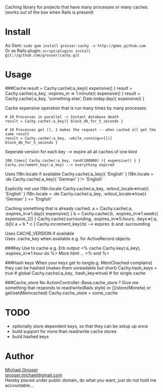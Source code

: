 Caching library for projects that have many processes or many caches.  
(works out of the box when Rails is present)

Install
=======
As Gem: ` sudo gem install grosser-cachy -s http://gems.github.com `  
Or as Rails plugin: ` script/plugins install git://github.com/grosser/cachy.git `


Usage
=====
###Cache
    result = Cachy.cache(:a_key){ expensive() }
    result = Cachy.cache(:a_key, :expires_in => 1.minute){ expensive() }
    result = Cachy.cache(:a_key, 'something else', Date.today.day){ expensive() }

Cache expensive operation that is run many times by many processes

    # 20 Processes in parallel -> Instant database death
    result = Cachy.cache(:a_key){ block_db_for_5_seconds }

    # 19 Processes get [], 1 makes the request -- when cached all get the same result
    result = Cachy.cache(:a_key, :while_running=>[]){ block_db_for_5_seconds }


Seperate version for each key --> expire all all caches of one kind

    100.times{ Cachy.cache(:a_key, rand(100000) ){ expensive() } }
    Cachy.increment_key(:a_key) --> everything expired


Uses I18n.locale if available
    Cachy.cache(:a_key){ 'English' }
    I18n.locale = :de
    Cachy.cache(:a_key){ 'German' } != 'English'

Explicitly not use I18n.locale
    Cachy.cache(:a_key, :witout_locale=>true){ 'English' }
    I18n.locale = :de
    Cachy.cache(:a_key, :witout_locale=>true){ 'German' } == 'English'

Caching something that is already cached.
    a = Cachy.cache(:a, :expires_in=>1.day){ expensive() }
    b = Cachy.cache(:b, :expires_in=>1.week){ expensive_2() }
    Cachy.cache(:surrounding, :expires_in=>5.hours, :keys=>[:a, :b]){ a + b * c }
    Cachy.increment_key(:b) -->  expires :b and :surrounding


Uses CACHE_VERSION if available  
Uses .cache_key when available e.g. for ActiveRecord objects


###Key
Use to cache e.g. Erb output
    <% cache Cachy.key(:a_key), :expires_in=>1.hour do %>
      More html ...
    <% end %>

###Hash keys
When your keys get to long(e.g. MemChached complains) they can be hashed (makes them unreadable but short)
    Cachy.hash_keys = true  # global
    Cachy.cache(:a_key, :hash_key=>true) # for single cache

###Cache_store
No ActionController::Base.cache_store ?
Give me something that responds to read/write(Rails style) or []/store(Moneta) or get/set(Memcached)
    Cachy.cache_store = some_cache

TODO
====
 - optionally store dependent keys, so that they can be setup up once
 - build support for more than read/write cache stores
 - build hashed keys

Author
======
[Michael Grosser](http://pragmatig.wordpress.com)  
grosser.michael@gmail.com  
Hereby placed under public domain, do what you want, just do not hold me accountable...